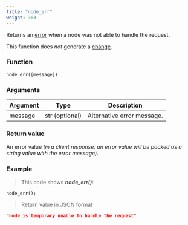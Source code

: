 ```yaml
---
title: "node_err"
weight: 363
---
```


Returns an [error](../../data-types/error) when a node was not able to handle the request.

This function does *not* generate a [change](../../overview/changes).

### Function

`node_err([message])`

### Arguments

Argument | Type | Description
-------- | ---- | -----------
message | str (optional) | Alternative error message.

### Return value

An error value *(in a client response, an error value will be packed as a string value with the error message)*.

### Example

> This code shows ***node_err()***:

```thingsdb,json_response
node_err();
```

> Return value in JSON format

```json
"node is temporary unable to handle the request"
```
